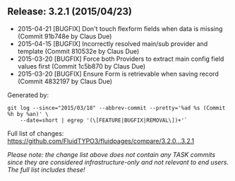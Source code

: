## Release: 3.2.1 (2015/04/23)

* 2015-04-21 [BUGFIX] Don't touch flexform fields when data is missing (Commit 91b748e by Claus Due)
* 2015-04-15 [BUGFIX] Incorrectly resolved main/sub provider and template (Commit 810532e by Claus Due)
* 2015-03-20 [BUGFIX] Force both Providers to extract main config field values first (Commit 1c5b870 by Claus Due)
* 2015-03-20 [BUGFIX] Ensure Form is retrievable when saving record (Commit 4832197 by Claus Due)

Generated by:

```
git log --since="2015/03/18" --abbrev-commit --pretty='%ad %s (Commit %h by %an)' \
    --date=short | egrep '(\[FEATURE|BUGFIX|REMOVAL\])+'`
```

Full list of changes: https://github.com/FluidTYPO3/fluidpages/compare/3.2.0...3.2.1

*Please note: the change list above does not contain any TASK commits since they are considered 
infrastructure-only and not relevant to end users. The full list includes these!*

